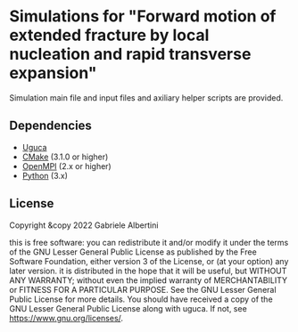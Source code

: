 # Simulations for "Forward motion of extended fracture by local nucleation and rapid transverse expansion"


Simulation main file and input files and axiliary helper scripts are provided. 

## Dependencies

- [Uguca](https://gitlab.com/uguca/uguca)
- [CMake](https://cmake.org/) (3.1.0 or higher)
- [OpenMPI](https://www.open-mpi.org/) (2.x or higher)
- [Python](https://www.python.org/) (3.x)

## License

Copyright &copy 2022 Gabriele Albertini

this is free software: you can redistribute it and/or modify it under the terms of the GNU Lesser General Public License as published by the Free Software Foundation, either version 3 of the License, or (at your option) any later version.
it is distributed in the hope that it will be useful, but WITHOUT ANY WARRANTY; without even the implied warranty of MERCHANTABILITY or FITNESS FOR A PARTICULAR PURPOSE.  See the GNU Lesser General Public License for more details.
You should have received a copy of the GNU Lesser General Public License along with uguca.  If not, see https://www.gnu.org/licenses/.